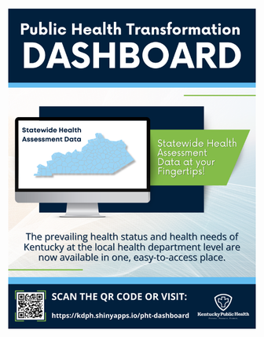 [![KDPH PHT Dashboard Flyer](/www/KDPH%20PHT%20Dashboard.png)](https://kdph.shinyapps.io/pht-dashboard)